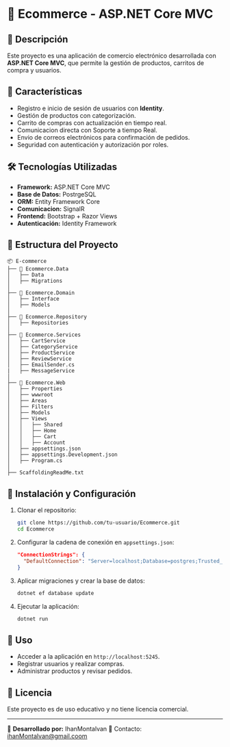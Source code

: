 # 🛒 Ecommerce - ASP.NET Core MVC

## 📌 Descripción

Este proyecto es una aplicación de comercio electrónico desarrollada con **ASP.NET Core MVC**, que permite la gestión de productos, carritos de compra y usuarios.

## 🚀 Características

- Registro e inicio de sesión de usuarios con **Identity**.
- Gestión de productos con categorización.
- Carrito de compras con actualización en tiempo real.
- Comunicacion directa con Soporte a tiempo Real.
- Envio de correos electrónicos para confirmación de pedidos.
- Seguridad con autenticación y autorización por roles.

## 🛠 Tecnologías Utilizadas

- **Framework:** ASP.NET Core MVC
- **Base de Datos:** PostrgeSQL
- **ORM:** Entity Framework Core
- **Comunicacion:** SignalR
- **Frontend:** Bootstrap + Razor Views
- **Autenticación:** Identity Framework

## 📂 Estructura del Proyecto

```
📦 E-commerce
├── 📁 Ecommerce.Data
│   ├── Data
│   ├── Migrations
│
├── 📁 Ecommerce.Domain
│   ├── Interface
│   ├── Models
│
├── 📁 Ecommerce.Repository
│   ├── Repositories
│
├── 📁 Ecommerce.Services
│   ├── CartService
│   ├── CategoryService
│   ├── ProductService
│   ├── ReviewService
│   ├── EmailSender.cs
|   ├── MessageService
│
├── 📁 Ecommerce.Web
│   ├── Properties
│   ├── wwwroot
│   ├── Areas
│   ├── Filters
│   ├── Models
│   ├── Views
│   │   ├── Shared
│   │   ├── Home
│   │   ├── Cart
│   │   ├── Account
│   ├── appsettings.json
│   ├── appsettings.Development.json
│   ├── Program.cs
│
├── ScaffoldingReadMe.txt
```

## 📜 Instalación y Configuración

1. Clonar el repositorio:
   ```sh
   git clone https://github.com/tu-usuario/Ecommerce.git
   cd Ecommerce
   ```
2. Configurar la cadena de conexión en `appsettings.json`:
   ```json
   "ConnectionStrings": {
     "DefaultConnection": "Server=localhost;Database=postgres;Trusted_Connection=True;"
   }
   ```
3. Aplicar migraciones y crear la base de datos:
   ```sh
   dotnet ef database update
   ```
4. Ejecutar la aplicación:
   ```sh
   dotnet run
   ```

## 📌 Uso

- Acceder a la aplicación en `http://localhost:5245`.
- Registrar usuarios y realizar compras.
- Administrar productos y revisar pedidos.

## 📄 Licencia

Este proyecto es de uso educativo y no tiene licencia comercial.

---

🔹 **Desarrollado por:** IhanMontalvan 
📧 Contacto: ihanMontalvan@gmail.coom

